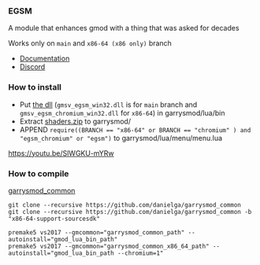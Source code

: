 ### EGSM
A module that enhances gmod with a thing that was asked for decades

Works only on `main` and `x86-64 (x86 only)` branch

* [Documentation](https://github.com/devonium/EGSM/wiki)
* [Discord](https://discord.gg/X2Ay3cgW8T)
 
### How to install
* Put [the dll](https://github.com/devonium/EGSM/releases) (`gmsv_egsm_win32.dll` is for `main` branch and `gmsv_egsm_chromium_win32.dll` for `x86-64`) in garrysmod/lua/bin
* Extract [shaders.zip](https://github.com/devonium/EGSM/releases) to garrysmod/
* APPEND `require((BRANCH == "x86-64" or BRANCH == "chromium" ) and "egsm_chromium" or "egsm")` to garrysmod/lua/menu/menu.lua

https://youtu.be/SlWGKU-mYRw

### How to compile
[garrysmod_common](https://github.com/danielga/garrysmod_common)
```
git clone --recursive https://github.com/danielga/garrysmod_common
git clone --recursive https://github.com/danielga/garrysmod_common -b "x86-64-support-sourcesdk"
```

```
premake5 vs2017 --gmcommon="garrysmod_common_path" --autoinstall="gmod_lua_bin_path"
premake5 vs2017 --gmcommon="garrysmod_common_x86_64_path" --autoinstall="gmod_lua_bin_path --chromium=1"
```
